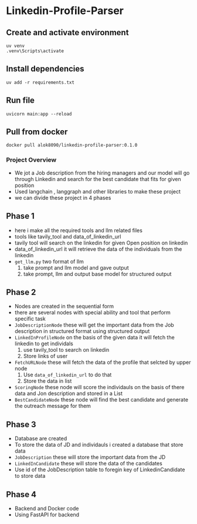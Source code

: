 # Linkedin-Profile-Parser

## Create and activate environment
```
uv venv
.venv\Scripts\activate
```

## Install dependencies
```
uv add -r requirements.txt
```

## Run file
```
uvicorn main:app --reload
```

## Pull from docker
```
docker pull alok8090/linkedin-profile-parser:0.1.0
```


### Project Overview
- We jot a Job description from the hiring managers and our model will go through Linkedin and search for the best candidate that fits for given position 
- Used langchain , langgraph and other libraries to make these project
- we can divide these project in 4 phases

## Phase 1
- here i make all the required tools and llm related files
- tools like tavily_tool and data_of_linkedin_url 
- tavily tool will search on the linkedin for given Open position on linkedin
- data_of_linkedin_url it will retrieve the data of the individuals from the linkedin
- ```get_llm.py``` two format of llm 
    1. take prompt and llm model and gave output
    2. take prompt, llm and output base model for structured output

## Phase 2
- Nodes are created in the sequential form 
- there are several nodes with special ability and tool that perform specific task
- ```JobDescriptionNode``` these will get the important data from the Job description in structured format using structured output
- ```LinkedInProfileNode``` on the basis of the given data it will fetch the linkedin to get individals
    1. use tavily_tool to search on linkedin
    2. Store links of user
- ```FetchURLNode``` these will fetch the data of the profile that selcted by upper node
    1. Use `data_of_linkedin_url` to do that
    2. Store the data in list
- ```ScoringNode``` these node will score the individauls on the basis of there data and Jon description and stored in a List
- ```BestCandidateNode``` these node will find the best candidate and generate the outreach message for them

## Phase 3
- Database are created
- To store the data of JD and individauls i created a database that store data
- ```JobDescription``` these will store the important data from the JD
- ```LinkedInCandidate``` these will store the data of the candidates
- Use id of the JobDescription table to foregin key of LinkedinCandidate to store data

## Phase 4
- Backend and Docker code
- Using FastAPI for backend


